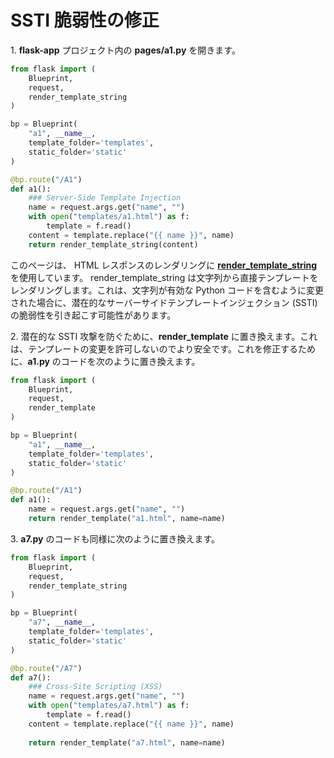 # SSTI 脆弱性の修正

1\. **flask-app** プロジェクト内の **pages/a1.py** を開きます。

```python
from flask import (
    Blueprint,
    request,
    render_template_string
)

bp = Blueprint(
    "a1", __name__,
    template_folder='templates',
    static_folder='static'
)

@bp.route("/A1")
def a1():
    ### Server-Side Template Injection
    name = request.args.get("name", "")
    with open("templates/a1.html") as f:
        template = f.read()
    content = template.replace("{{ name }}", name)
    return render_template_string(content)
```

このページは、 HTML レスポンスのレンダリングに **[render_template_string](https://flask.palletsprojects.com/en/2.0.x/templating/)** を使用しています。 render_template_string は文字列から直接テンプレートをレンダリングします。これは、文字列が有効な Python コードを含むように変更された場合に、潜在的なサーバーサイドテンプレートインジェクション (SSTI) の脆弱性を引き起こす可能性があります。

2\. 潜在的な SSTI 攻撃を防ぐために、**render_template** に置き換えます。これは、テンプレートの変更を許可しないのでより安全です。これを修正するために、**a1.py** のコードを次のように置き換えます。

```python
from flask import (
    Blueprint,
    request,
    render_template
)

bp = Blueprint(
    "a1", __name__,
    template_folder='templates',
    static_folder='static'
)

@bp.route("/A1")
def a1():
    name = request.args.get("name", "")
    return render_template("a1.html", name=name)
```

3\. **a7.py** のコードも同様に次のように置き換えます。

```python
from flask import (
    Blueprint,
    request,
    render_template_string
)

bp = Blueprint(
    "a7", __name__,
    template_folder='templates',
    static_folder='static'
)

@bp.route("/A7")
def a7():
    ### Cross-Site Scripting (XSS)
    name = request.args.get("name", "")
    with open("templates/a7.html") as f:
        template = f.read()
    content = template.replace("{{ name }}", name)
    
    return render_template("a7.html", name=name)
```